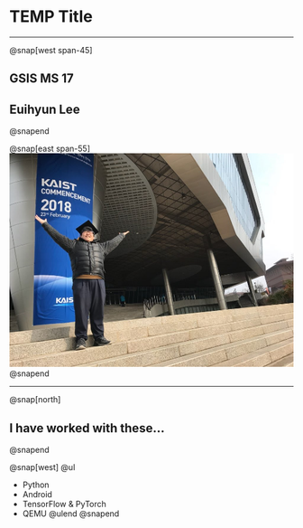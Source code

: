 # TEMP Title

---

@snap[west span-45]
## GSIS MS 17
## Euihyun Lee
@snapend

@snap[east span-55]
![](assets/img/graduation.jpg)
@snapend

---

@snap[north]
## I have worked with these...
@snapend

@snap[west]
@ul
- Python
- Android
- TensorFlow & PyTorch
- QEMU
@ulend
@snapend
